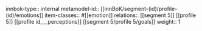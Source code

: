 innbok-type:: internal
metamodel-id:: [[innBoK/segment-(id)/profile-(id)/emotions]]
item-classes:: #[[emotion]]
relations:: [[segment 5]] [[profile 5]] [[profile id___perceptions]] [[segment 5/profile 5/goals]]
weight:: 1


